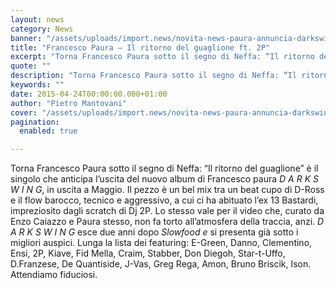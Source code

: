 ```yaml
---
layout: news
category: News
banner: "/assets/uploads/import.news/novita-news-paura-annuncia-darkswing-3201317.jpg"
title: "Francesco Paura – Il ritorno del guaglione ft. 2P"
excerpt: "Torna Francesco Paura sotto il segno di Neffa: “Il ritorno del guaglione” è il singolo che anticipa l’uscita del nuovo album di Francesco paura D A R K S W I N G, in uscita a Maggio. Il pezzo è un bel mix tra un beat cupo di D-Ross e il flow barocco, tecnico e [&hellip"
quote: ""
description: "Torna Francesco Paura sotto il segno di Neffa: “Il ritorno del guaglione” è il singolo che anticipa l’uscita del nuovo album di Francesco paura D A R K S W I N G, in uscita a Maggio. Il pezzo è un bel mix tra un beat cupo di D-Ross e il flow barocco, tecnico e [&hellip"
keywords: ""
date: 2015-04-24T00:00:00.000+01:00
author: "Pietro Mantovani"
cover: "/assets/uploads/import.news/novita-news-paura-annuncia-darkswing-3201317.jpg"
pagination:
  enabled: true

---
```


[](https://hotmc.com/wp-content/uploads/2015/04/novita-news-paura-annuncia-darkswing-3201317.jpg)

Torna Francesco Paura sotto il segno di Neffa: “Il ritorno del guaglione” è il singolo che anticipa l’uscita del nuovo album di Francesco paura _D A R K S W I N G_, in uscita a Maggio. Il pezzo è un bel mix tra un beat cupo di D-Ross e il flow barocco, tecnico e aggressivo, a cui ci ha abituato l’ex 13 Bastardi, impreziosito dagli scratch di Dj 2P. Lo stesso vale per il video che, curato da Enzo Caiazzo e Paura stesso, non fa torto all’atmosfera della traccia, anzi. _D A R K S W I N G_ esce due anni dopo _Slowfood e_ si presenta già sotto i migliori auspici. Lunga la lista dei featuring: E-Green, Danno, Clementino, Ensi, 2P, Kiave, Fid Mella, Craim, Stabber, Don Diegoh, Star-t-Uffo, D.Franzese, De Quantiside, J-Vas, Greg Rega, Amon, Bruno Briscik, Ison. Attendiamo fiduciosi.